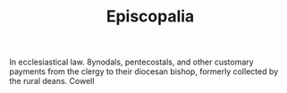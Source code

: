 ---
title: Episcopalia
letter: E
permalink: "/definitions/bld-episcopalia.html"
body: In ecclesiastical law. 8ynodals, pentecostals, and other customary payments
  from the clergy to their diocesan bishop, formerly collected by the rural deans.
  Cowell
published_at: '2018-07-07'
source: Black's Law Dictionary 2nd Ed (1910)
layout: post
---